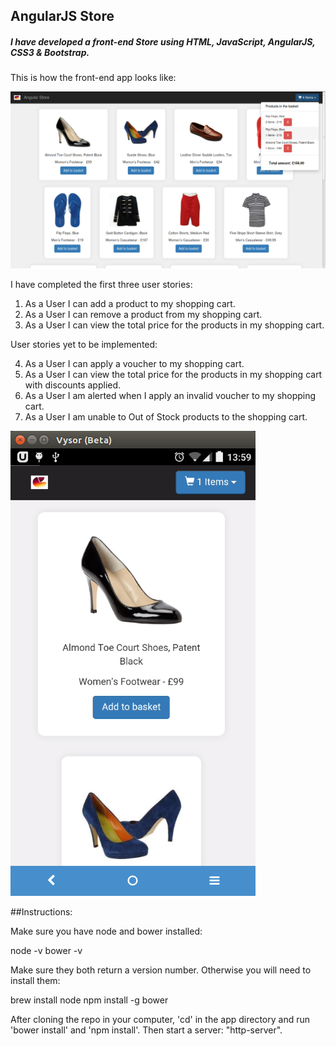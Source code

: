 ## AngularJS Store

##### I have developed a front-end Store using HTML, JavaScript, AngularJS, CSS3 & Bootstrap.

This is how the front-end app looks like:

![Alt text](./screenshots/screenshot.png)


I have completed the first three user stories:

1. As a User I can add a product to my shopping cart.
2. As a User I can remove a product from my shopping cart.
3. As a User I can view the total price for the products in my shopping
cart.

User stories yet to be implemented:

4. As a User I can apply a voucher to my shopping cart.
5. As a User I can view the total price for the products in my shopping cart
with discounts applied.
6. As a User I am alerted when I apply an invalid voucher to my shopping
cart.
7. As a User I am unable to Out of Stock products to the shopping cart.


![Alt text](./screenshots/mobile_screenshot.png)

##Instructions:

Make sure you have node and bower installed:

node -v
bower -v

Make sure they both return a version number. Otherwise you will need to install them:

brew install node
npm install -g bower


After cloning the repo in your computer, 'cd' in the app directory and run 'bower install' and 'npm install'. Then start a server: "http-server".
